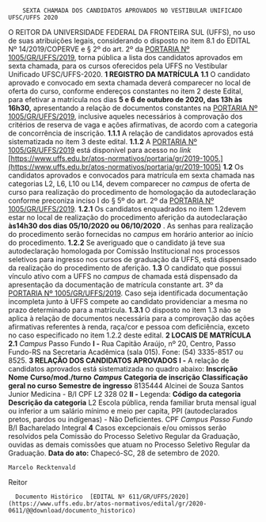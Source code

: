         SEXTA CHAMADA DOS CANDIDATOS APROVADOS NO VESTIBULAR UNIFICADO UFSC/UFFS 2020  

 O REITOR DA UNIVERSIDADE FEDERAL DA FRONTEIRA SUL (UFFS), no uso de suas atribuições legais, considerando o disposto no item 8.1 do EDITAL Nº 14/2019/COPERVE e § 2º do art. 2º da [PORTARIA Nº 1005/GR/UFFS/2019](https://www.uffs.edu.br/atos-normativos/portaria/gr/2019-1005), torna pública a lista dos candidatos aprovados em sexta chamada, para os cursos oferecidos pela UFFS no Vestibular Unificado UFSC/UFFS-2020.  **1 REGISTRO DA MATRÍCULA** **1.1**  O candidato aprovado e convocado em sexta chamada deverá comparecer no local de oferta do curso, conforme endereços constantes no item 2 deste Edital, para efetivar a matrícula nos dias **5 e 6 de outubro de 2020, das 13h às 16h30,** apresentando a relação de documentos constantes na [PORTARIA Nº 1005/GR/UFFS/2019](https://www.uffs.edu.br/atos-normativos/portaria/gr/2019-1005), inclusive aqueles necessários à comprovação dos critérios de reserva de vaga e ações afirmativas, de acordo com a categoria de concorrência de inscrição. **1.1.1**  A relação de candidatos aprovados está sistematizada no item 3 deste edital. **1.1.2**  A [PORTARIA Nº 1005/GR/UFFS/2019](https://www.uffs.edu.br/atos-normativos/portaria/gr/2019-1005) está disponível para acesso no *link* [https://www.uffs.edu.br/atos-normativos/portaria/gr/2019-1005.](https://www.uffs.edu.br/atos-normativos/portaria/gr/2019-1005) **1.2**  Os candidatos aprovados e convocados para matrícula em sexta chamada nas categorias L2, L6, L10 ou L14, devem comparecer no *campus*  de oferta de curso para realização do procedimento de homologação da autodeclaração conforme preconiza inciso I do § 5º do art. 2º da [PORTARIA Nº 1005/GR/UFFS/2019](https://www.uffs.edu.br/atos-normativos/portaria/gr/2019-1005). **1.2.1**  Os candidatos enquadrados no item 1.2devem estar no local de realização do procedimento aferição da autodeclaração **às14h30 dos dias 05/10/2020 ou 06/10/2020** . As senhas para realização do procedimento serão fornecidas no *campus*  em horário anterior ao início do procedimento. **1.2.2**  Se averiguado que o candidato já teve sua autodeclaração homologada por Comissão Institucional nos processos seletivos para ingresso nos cursos de graduação da UFFS, está dispensado da realização do procedimento de aferição. **1.3**  O candidato que possui vínculo ativo com a UFFS no *campus*  de chamada está dispensado da apresentação da documentação de matrícula constante art. 3º da [PORTARIA Nº 1005/GR/UFFS/2019](https://www.uffs.edu.br/atos-normativos/portaria/gr/2019-1005). Caso seja identificada documentação incompleta junto à UFFS compete ao candidato providenciar a mesma no prazo determinado para a matrícula. **1.3.1**  O disposto no item 1.3 não se aplica à relação de documentos necessária para a comprovação das ações afirmativas referentes à renda, raça/cor e pessoa com deficiência, exceto no caso especificado no item 1.2.2 deste edital.  **2 LOCAIS DE MATRÍCULA** **2.1**  *Campus*  Passo Fundo **I -**  Rua Capitão Araújo, nº 20, Centro, Passo Fundo-RS na Secretaria Acadêmica (sala 015). Fone: (54) 3335-8517 ou 8525.  **3 RELAÇÃO DOS CANDIDATOS APROVADOS** **I -**  A relação de candidatos aprovados está sistematizada no quadro abaixo:     **Inscrição**   **Nome**   **Curso/mod./turno**    ***Campus***    **Categoria de inscrição**   **Classificação geral no curso**   **Semestre de ingresso**     8135444   Alcinei de Souza Santos Junior   Medicina - B/I   CPF   L2   328   02     **II -**  Legenda:     **Código da categoria**   **Descrição da categoria**     L2   Escola pública, renda familiar bruta mensal igual ou inferior a um salário mínimo e meio per capita, PPI (autodeclarados pretos, pardos ou indígenas) - Não Deficientes.     CPF   *Campus Passo Fundo*     B/I   Bacharelado Integral       **4**  Casos excepcionais e/ou omissos serão resolvidos pela Comissão do Processo Seletivo Regular da Graduação, ouvidas as demais comissões que atuam no Processo Seletivo Regular da Graduação.        **Data do ato:** Chapecó-SC, 28 de setembro de 2020.   
 

    Marcelo Recktenvald   
 Reitor 

      Documento Histórico  [EDITAL Nº 611/GR/UFFS/2020](https://www.uffs.edu.br/atos-normativos/edital/gr/2020-0611/@@download/documento_historico)     
      
